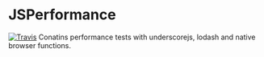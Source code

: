 # JSPerformance


[![Travis](https://img.shields.io/travis/code-chris/jsperformance.svg?branch=master)](https://travis-ci.org/code-chris/jsperformance)
Conatins performance tests with underscorejs, lodash and native browser functions.
